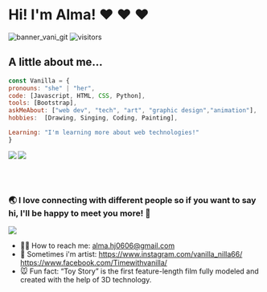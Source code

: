 # Hi! I'm Alma! ❤ ❤ ❤
![banner_vani_git](https://user-images.githubusercontent.com/62974302/193395013-77458cf0-d42a-4fa6-b59c-5a5285fd1e02.png)
![visitors](https://visitor-badge.glitch.me/badge?page_id=VanillaNilla.visitor-badge)
<!-- <img height="32" width="32" src="https://cdn.jsdelivr.net/npm/simple-icons@v5/icons/[ICON SLUG].svg" />
<img height="32" width="32" src="https://unpkg.com/simple-icons@v5/icons/[ICON SLUG].svg" /> -->
## A little about me...

  ```js
const Vanilla = {
  pronouns: "she" | "her",
  code: [Javascript, HTML, CSS, Python],
  tools: [Bootstrap],
  askMeAbout: ["web dev", "tech", "art", "graphic design","animation"],
  hobbies:  [Drawing, Singing, Coding, Painting],
  
  Learning: "I'm learning more about web technologies!"
}
```

<a href="https://github.com/anuraghazra/convoychat">
  <img align="left" src="https://github-readme-stats.vercel.app/api?username=VanillaNilla&show_icons=true&theme=tokyonight" />
</a>
<a href="https://github.com/anuraghazra/github-readme-stats">
  <img align="center" src="https://github-readme-stats.vercel.app/api/top-langs/?username=VanillaNilla&layout=compact" />
</a>

<br><br>

 ### 🌏 I love connecting with different people so if you want to say hi, I'll be happy to meet you more! 🧀

![](https://cdn.discordapp.com/attachments/862751877355798578/862760237131497522/BARRA.gif)
- 👋🏻 How to reach me: alma.hj0606@gmail.com
- 🎨 Sometimes i'm artist: 
              https://www.instagram.com/vanilla_nilla66/
              https://www.facebook.com/Timewithvanilla/
- 🐭 Fun fact: “Toy Story” is the first feature-length film fully modeled and created with the help of 3D technology.
